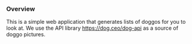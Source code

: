 ### Overview

This is a simple web application that generates lists of doggos for you to look at. We use the API library https://dog.ceo/dog-api as a source of doggo pictures.


